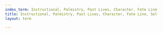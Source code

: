 ```yaml
---
index_term: Instructional, Palmistry, Past Lives, Character, Fate Line, Self-Definiton
title: Instructional, Palmistry, Past Lives, Character, Fate Line, Self-Definiton
layout: term

---
```

